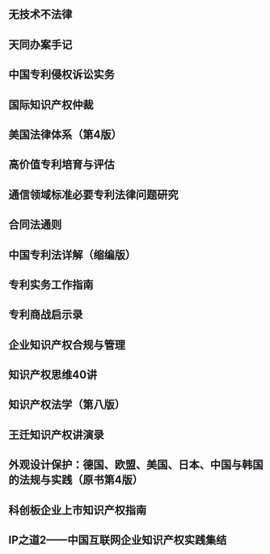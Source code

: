 
## 无技术不法律

## 天同办案手记

## 中国专利侵权诉讼实务

## 国际知识产权仲裁

## 美国法律体系（第4版）

## 高价值专利培育与评估

## 通信领域标准必要专利法律问题研究

## 合同法通则

## 中国专利法详解（缩编版）

## 专利实务工作指南

## 专利商战启示录

## 企业知识产权合规与管理

## 知识产权思维40讲

## 知识产权法学（第八版）

## 王迁知识产权讲演录

## 外观设计保护：德国、欧盟、美国、日本、中国与韩国的法规与实践（原书第4版）

## 科创板企业上市知识产权指南

## IP之道2——中国互联网企业知识产权实践集结
